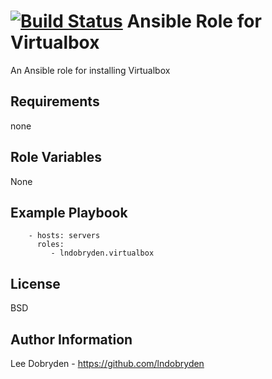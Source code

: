 [![Build Status](https://travis-ci.org/lndobryden/ansible-role-virtualbox.svg?branch=master)](https://travis-ci.org/lndobryden/ansible-role-virtualbox)
Ansible Role for Virtualbox
=========

An Ansible role for installing Virtualbox

Requirements
------------

none

Role Variables
--------------

None

Example Playbook
----------------

```
    - hosts: servers
      roles:
         - lndobryden.virtualbox
```
License
-------

BSD

Author Information
------------------

Lee Dobryden - https://github.com/lndobryden
